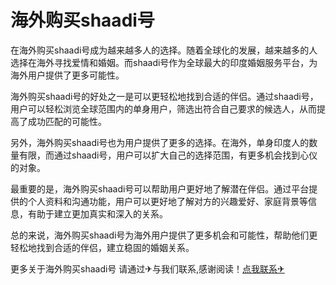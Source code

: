 # 海外购买shaadi号

在海外购买shaadi号成为越来越多人的选择。随着全球化的发展，越来越多的人选择在海外寻找爱情和婚姻。而shaadi号作为全球最大的印度婚姻服务平台，为海外用户提供了更多可能性。

海外购买shaadi号的好处之一是可以更轻松地找到合适的伴侣。通过shaadi号，用户可以轻松浏览全球范围内的单身用户，筛选出符合自己要求的候选人，从而提高了成功匹配的可能性。

另外，海外购买shaadi号也为用户提供了更多的选择。在海外，单身印度人的数量有限，而通过shaadi号，用户可以扩大自己的选择范围，有更多机会找到心仪的对象。

最重要的是，海外购买shaadi号可以帮助用户更好地了解潜在伴侣。通过平台提供的个人资料和沟通功能，用户可以更好地了解对方的兴趣爱好、家庭背景等信息，有助于建立更加真实和深入的关系。

总的来说，海外购买shaadi号为海外用户提供了更多机会和可能性，帮助他们更轻松地找到合适的伴侣，建立稳固的婚姻关系。

更多关于海外购买shaadi号 请通过✈与我们联系,感谢阅读！[点我联系✈](https://faq.G208.com)